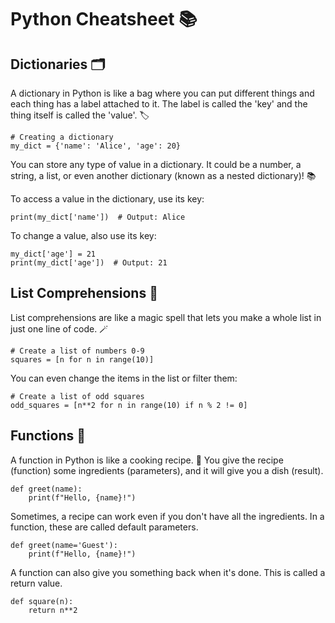# Python Cheatsheet 📚

## Dictionaries 🗂️
A dictionary in Python is like a bag where you can put different things and each thing has a label attached to it. The label is called the 'key' and the thing itself is called the 'value'. 🏷️

~~~
# Creating a dictionary
my_dict = {'name': 'Alice', 'age': 20}
~~~

You can store any type of value in a dictionary. It could be a number, a string, a list, or even another dictionary (known as a nested dictionary)! 📚

To access a value in the dictionary, use its key:

~~~
print(my_dict['name'])  # Output: Alice
~~~

To change a value, also use its key:

~~~
my_dict['age'] = 21
print(my_dict['age'])  # Output: 21
~~~

## List Comprehensions 🔄
List comprehensions are like a magic spell that lets you make a whole list in just one line of code. 🪄

~~~
# Create a list of numbers 0-9
squares = [n for n in range(10)]
~~~

You can even change the items in the list or filter them:

~~~
# Create a list of odd squares
odd_squares = [n**2 for n in range(10) if n % 2 != 0]
~~~

## Functions 🧮
A function in Python is like a cooking recipe. 🍲 You give the recipe (function) some ingredients (parameters), and it will give you a dish (result).

~~~
def greet(name):
    print(f"Hello, {name}!")
~~~

Sometimes, a recipe can work even if you don't have all the ingredients. In a function, these are called default parameters.

~~~
def greet(name='Guest'):
    print(f"Hello, {name}!")
~~~

A function can also give you something back when it's done. This is called a return value.

~~~
def square(n):
    return n**2
~~~
